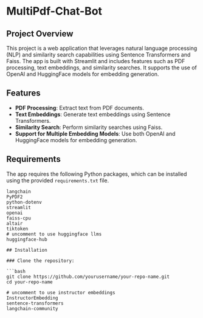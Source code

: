 # MultiPdf-Chat-Bot

## Project Overview

This project is a web application that leverages natural language processing (NLP) and similarity search capabilities using Sentence Transformers and Faiss. The app is built with Streamlit and includes features such as PDF processing, text embeddings, and similarity searches. It supports the use of OpenAI and HuggingFace models for embedding generation.

## Features

- **PDF Processing**: Extract text from PDF documents.
- **Text Embeddings**: Generate text embeddings using Sentence Transformers.
- **Similarity Search**: Perform similarity searches using Faiss.
- **Support for Multiple Embedding Models**: Use both OpenAI and HuggingFace models for embedding generation.

## Requirements

The app requires the following Python packages, which can be installed using the provided `requirements.txt` file.

```plaintext
langchain
PyPDF2
python-dotenv
streamlit
openai
faiss-cpu
altair
tiktoken
# uncomment to use huggingface llms
huggingface-hub

## Installation

### Clone the repository:

```bash
git clone https://github.com/yourusername/your-repo-name.git
cd your-repo-name

# uncomment to use instructor embeddings
InstructorEmbedding
sentence-transformers
langchain-community
